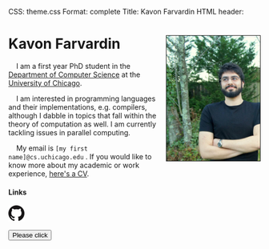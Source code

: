 CSS: theme.css
Format: complete
Title: Kavon Farvardin
HTML header: <link rel="icon" type="image/png" href="images/duck.png" />


Kavon Farvardin  <img style="float: right" src="images/jaypeg.png" height="250" width="187" border="1"/>  
============

&nbsp;&nbsp;&nbsp;&nbsp;I am a first year PhD student in the [Department of Computer Science](http://cs.uchicago.edu/) at the 
[University of Chicago](http://uchicago.edu/).

&nbsp;&nbsp;&nbsp;&nbsp;I am interested in programming languages and their implementations, e.g. compilers,
although I dabble in topics that fall within the theory of computation as well. I am currently tackling
issues in parallel computing.

&nbsp;&nbsp;&nbsp;&nbsp;My email is `[my first name]@cs.uchicago.edu` . If you would like to know more about my academic or work experience, [here's a CV](files/cv.pdf).

#### Links

<a id="github_link" href="http://github.com/kavon"> <img src="images/GitHub-Mark-64px.png" height="32" width="32" title="GitHub"> </a>

<button id="button">Please click</button>

<!-- Google Analytics: the modern page hit counter -->

<script>
  (function(i,s,o,g,r,a,m){i['GoogleAnalyticsObject']=r;i[r]=i[r]||function(){
  (i[r].q=i[r].q||[]).push(arguments)},i[r].l=1*new Date();a=s.createElement(o),
  m=s.getElementsByTagName(o)[0];a.async=1;a.src=g;m.parentNode.insertBefore(a,m)
  })(window,document,'script','//www.google-analytics.com/analytics.js','ga');

  ga('create', 'UA-54134144-2', 'auto');
  ga('send', 'pageview');


  function addListener(element, type, callback) {
 	if (element.addEventListener) element.addEventListener(type, callback);
 	else if (element.attachEvent) element.attachEvent('on' + type, callback);
  }

  var downloadLink = document.getElementById('button');
	addListener(downloadLink, 'click', function() {
  	ga('send', 'event', 'button', 'click', 'nav-buttons');
  });

</script>
